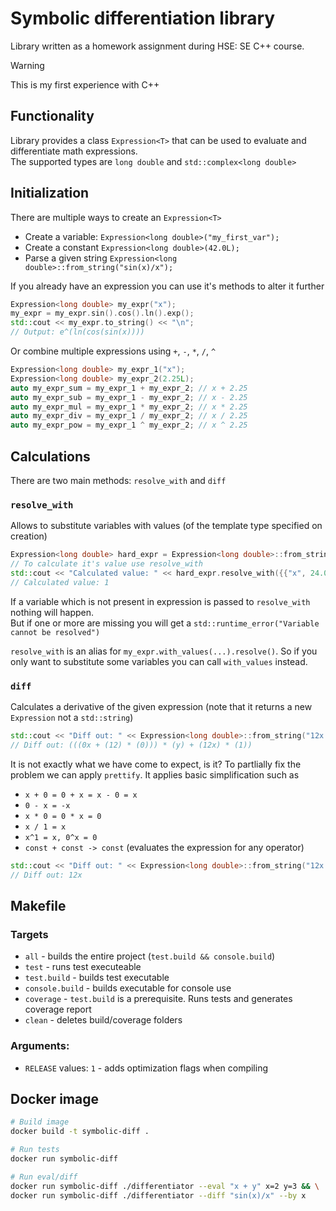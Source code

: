 # Symbolic differentiation library

Library written as a homework assignment during HSE: SE C++ course.

> [!WARNING]
> This is my first experience with C++

## Functionality

Library provides a class `Expression<T>` that can be used to evaluate and differentiate math expressions.\
The supported types are `long double` and `std::complex<long double>`

## Initialization

There are multiple ways to create an `Expression<T>`

- Create a variable: `Expression<long double>("my_first_var");`
- Create a constant `Expression<long double>(42.0L);`
- Parse a given string `Expression<long double>::from_string("sin(x)/x");`

If you already have an expression you can use it's methods to alter it further

```cpp
Expression<long double> my_expr("x");
my_expr = my_expr.sin().cos().ln().exp();
std::cout << my_expr.to_string() << "\n";
// Output: e^(ln(cos(sin(x))))
```

Or combine multiple expressions using `+`, `-`, `*`, `/`, `^`

```cpp
Expression<long double> my_expr_1("x");
Expression<long double> my_expr_2(2.25L);
auto my_expr_sum = my_expr_1 + my_expr_2; // x + 2.25
auto my_expr_sub = my_expr_1 - my_expr_2; // x - 2.25
auto my_expr_mul = my_expr_1 * my_expr_2; // x * 2.25
auto my_expr_div = my_expr_1 / my_expr_2; // x / 2.25
auto my_expr_pow = my_expr_1 ^ my_expr_2; // x ^ 2.25

```

## Calculations

There are two main methods: `resolve_with` and `diff`

### `resolve_with`

Allows to substitute variables with values (of the template type specified on creation)

```cpp
Expression<long double> hard_expr = Expression<long double>::from_string("sin(x)^2 + cos(x)^2");
// To calculate it's value use resolve_with
std::cout << "Calculated value: " << hard_expr.resolve_with({{"x", 24.0L}}) << "\n";
// Calculated value: 1
```

If a variable which is not present in expression is passed to `resolve_with` nothing will happen.\
But if one or more are missing you will get a `std::runtime_error("Variable cannot be resolved")`

`resolve_with` is an alias for `my_expr.with_values(...).resolve()`. So if you only want to substitute some variables you can call `with_values` instead.

### `diff`

Calculates a derivative of the given expression (note that it returns a new `Expression` not a `std::string`)

```cpp
std::cout << "Diff out: " << Expression<long double>::from_string("12x * y").diff("y").to_string() << "\n";
// Diff out: (((0x + (12) * (0))) * (y) + (12x) * (1))
```

It is not exactly what we have come to expect, is it?
To partlially fix the problem we can apply `prettify`. It applies basic simplification such as

- `x + 0 = 0 + x = x - 0 = x`
- `0 - x = -x`
- `x * 0 = 0 * x = 0`
- `x / 1 = x`
- `x^1 = x, 0^x = 0`
- `const + const -> const` (evaluates the expression for any operator)

```cpp
std::cout << "Diff out: " << Expression<long double>::from_string("12x * y").diff("y").prettify().to_string() << "\n";
// Diff out: 12x
```

## Makefile

### Targets

- `all` - builds the entire project (`test.build && console.build`)
- `test` - runs test executeable
- `test.build` - builds test executable
- `console.build` - builds executable for console use
- `coverage` - `test.build` is a prerequisite. Runs tests and generates coverage report
- `clean` - deletes build/coverage folders

### Arguments:

- `RELEASE` values: `1` - adds optimization flags when compiling

## Docker image

```bash
# Build image
docker build -t symbolic-diff .
```

```bash
# Run tests
docker run symbolic-diff
```

```bash
# Run eval/diff
docker run symbolic-diff ./differentiator --eval "x + y" x=2 y=3 && \
docker run symbolic-diff ./differentiator --diff "sin(x)/x" --by x
```

